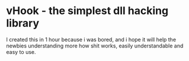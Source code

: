 # vHook - the simplest dll hacking library

I created this in 1 hour because i was bored, and i hope it will help the newbies understanding more how shit works, easily understandable and easy to use.
